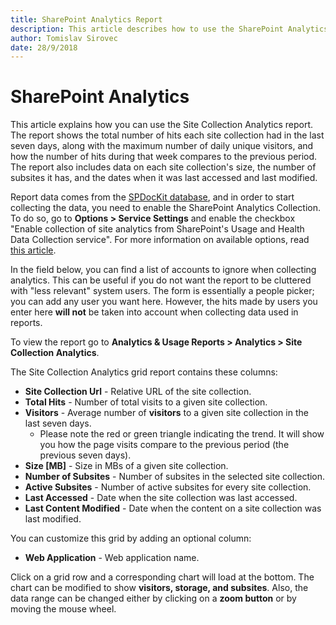 ```yaml
---
title: SharePoint Analytics Report
description: This article describes how to use the SharePoint Analytics report.
author: Tomislav Sirovec
date: 28/9/2018
---
```


# SharePoint Analytics

This article explains how you can use the Site Collection Analytics report. The report shows the total number of hits each site collection had in the last seven days, along with the maximum number of daily unique visitors, and how the number of hits during that week compares to the previous period. The report also includes data on each site collection's size, the number of subsites it has, and the dates when it was last accessed and last modified.

Report data comes from the [SPDocKit database](../../configuration/configure-spdockit-database.md), and in order to start collecting the data, you need to enable the SharePoint Analytics Collection. To do so, go to **Options &gt; Service Settings** and enable the checkbox "Enable collection of site analytics from SharePoint's Usage and Health Data Collection service". For more information on available options, read [this article](../../configure-and-extend-spdockit/options-wizard.md).

In the field below, you can find a list of accounts to ignore when collecting analytics. This can be useful if you do not want the report to be cluttered with "less relevant" system users. The form is essentially a people picker; you can add any user you want here. However, the hits made by users you enter here **will not** be taken into account when collecting data used in reports.

To view the report go to **Analytics & Usage Reports &gt; Analytics &gt; Site Collection Analytics**.

The Site Collection Analytics grid report contains these columns:

* **Site Collection Url** - Relative URL of the site collection.
* **Total Hits** - Number of total visits to a given site collection.
* **Visitors** - Average number of **visitors** to a given site collection in the last seven days.
  * Please note the red or green triangle indicating the trend. It will show you how the page visits compare to the previous period \(the previous seven days\).
* **Size \[MB\]** - Size in MBs of a given site collection.
* **Number of Subsites** - Number of subsites in the selected site collection.
* **Active Subsites** - Number of active subsites for every site collection.
* **Last Accessed** - Date when the site collection was last accessed.
* **Last Content Modified** - Date when the content on a site collection was last modified.

You can customize this grid by adding an optional column:

* **Web Application** - Web application name. 

Click on a grid row and a corresponding chart will load at the bottom. The chart can be modified to show **visitors, storage, and subsites**. Also, the data range can be changed either by clicking on a **zoom button** or by moving the mouse wheel.

